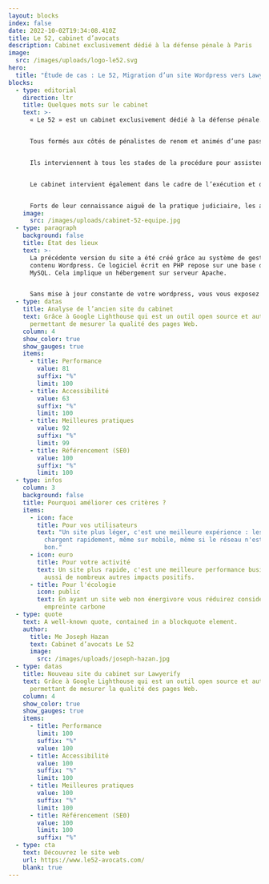 ```yaml
---
layout: blocks
index: false
date: 2022-10-02T19:34:08.410Z
title: Le 52, cabinet d’avocats
description: Cabinet exclusivement dédié à la défense pénale à Paris
image:
  src: /images/uploads/logo-le52.svg
hero:
  title: "Étude de cas : Le 52, Migration d’un site Wordpress vers Lawyerify"
blocks:
  - type: editorial
    direction: ltr
    title: Quelques mots sur le cabinet
    text: >-
      « Le 52 » est un cabinet exclusivement dédié à la défense pénale.


      Tous formés aux côtés de pénalistes de renom et animés d’une passion commune pour la défense, Morgane Le Hir, Joseph Hazan, Sophie Rey-Gascon et Margot Pugliese, ont souhaité fonder une structure qui se consacre quotidiennement à tous les domaines du droit pénal : droit pénal général, droit pénal des affaires, droit pénal fiscal, droit pénal international, droit pénal de l’environnement, droit de la presse.


      Ils interviennent à tous les stades de la procédure pour assister mis en cause et victimes : en garde-à-vue, au cours de l’instruction, devant le Tribunal correctionnel et la Cour d’assises.


      Le cabinet intervient également dans le cadre de l’exécution et de l’aménagement de la peine et se consacre à la défense des droits des détenus ; à ce titre, les avocats du cabinet saisissent régulièrement le Contrôleur général des lieux de privation de liberté et le Défenseur des droits.


      Forts de leur connaissance aiguë de la pratique judiciaire, les avocats du cabinet mettent au service de leurs clients leur expertise commune, et leur assurent une disponibilité totale ainsi qu’une grande réactivité dans le suivi de leurs dossiers.
    image:
      src: /images/uploads/cabinet-52-equipe.jpg
  - type: paragraph
    background: false
    title: État des lieux
    text: >-
      La précédente version du site a été créé grâce au système de gestion de
      contenu Wordpress. Ce logiciel écrit en PHP repose sur une base de données
      MySQL. Cela implique un hébergement sur serveur Apache.


      Sans mise à jour constante de votre wordpress, vous vous exposez grandement au hacking de votre site web.
  - type: datas
    title: Analyse de l’ancien site du cabinet
    text: Grâce à Google Lighthouse qui est un outil open source et automatisé
      permettant de mesurer la qualité des pages Web.
    column: 4
    show_color: true
    show_gauges: true
    items:
      - title: Performance
        value: 81
        suffix: "%"
        limit: 100
      - title: Accessibilité
        value: 63
        suffix: "%"
        limit: 100
      - title: Meilleures pratiques
        value: 92
        suffix: "%"
        limit: 99
      - title: Référencement (SE0)
        value: 100
        suffix: "%"
        limit: 100
  - type: infos
    column: 3
    background: false
    title: Pourquoi améliorer ces critères ?
    items:
      - icon: face
        title: Pour vos utilisateurs
        text: "Un site plus léger, c'est une meilleure expérience : les pages se
          chargent rapidement, même sur mobile, même si le réseau n'est pas très
          bon."
      - icon: euro
        title: Pour votre activité
        text: Un site plus rapide, c'est une meilleure performance business. Cela a
          aussi de nombreux autres impacts positifs.
      - title: Pour l'écologie
        icon: public
        text: En ayant un site web non énergivore vous réduirez considérablement votre
          empreinte carbone
  - type: quote
    text: A well-known quote, contained in a blockquote element.
    author:
      title: Me Joseph Hazan
      text: Cabinet d’avocats Le 52
      image:
        src: /images/uploads/joseph-hazan.jpg
  - type: datas
    title: Nouveau site du cabinet sur Lawyerify
    text: Grâce à Google Lighthouse qui est un outil open source et automatisé
      permettant de mesurer la qualité des pages Web.
    column: 4
    show_color: true
    show_gauges: true
    items:
      - title: Performance
        limit: 100
        suffix: "%"
        value: 100
      - title: Accessibilité
        value: 100
        suffix: "%"
        limit: 100
      - title: Meilleures pratiques
        value: 100
        suffix: "%"
        limit: 100
      - title: Référencement (SE0)
        value: 100
        limit: 100
        suffix: "%"
  - type: cta
    text: Découvrez le site web
    url: https://www.le52-avocats.com/
    blank: true
---
```

